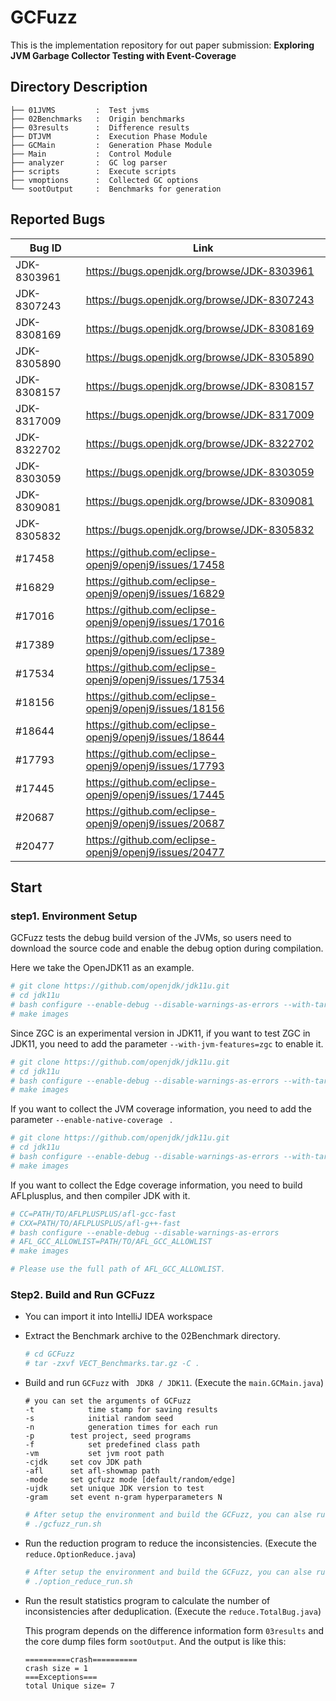 # GCFuzz

This is the implementation repository for out paper submission: **Exploring JVM Garbage Collector Testing with Event-Coverage**

## Directory Description

```
├── 01JVMS         :  Test jvms
├── 02Benchmarks   :  Origin benchmarks
├── 03results      :  Difference results
├── DTJVM          :  Execution Phase Module
├── GCMain         :  Generation Phase Module
├── Main           :  Control Module
├── analyzer       :  GC log parser
├── scripts        :  Execute scripts
├── vmoptions      :  Collected GC options
└── sootOutput     :  Benchmarks for generation
```

## Reported Bugs

| Bug ID      | Link                                                  |
| ----------- | ----------------------------------------------------- |
| JDK-8303961 | https://bugs.openjdk.org/browse/JDK-8303961           |
| JDK-8307243 | https://bugs.openjdk.org/browse/JDK-8307243           |
| JDK-8308169 | https://bugs.openjdk.org/browse/JDK-8308169           |
| JDK-8305890 | https://bugs.openjdk.org/browse/JDK-8305890           |
| JDK-8308157 | https://bugs.openjdk.org/browse/JDK-8308157           |
| JDK-8317009 | https://bugs.openjdk.org/browse/JDK-8317009           |
| JDK-8322702 | https://bugs.openjdk.org/browse/JDK-8322702           |
| JDK-8303059 | https://bugs.openjdk.org/browse/JDK-8303059           |
| JDK-8309081 | https://bugs.openjdk.org/browse/JDK-8309081           |
| JDK-8305832 | https://bugs.openjdk.org/browse/JDK-8305832           |
| #17458      | https://github.com/eclipse-openj9/openj9/issues/17458 |
| #16829      | https://github.com/eclipse-openj9/openj9/issues/16829 |
| #17016      | https://github.com/eclipse-openj9/openj9/issues/17016 |
| #17389      | https://github.com/eclipse-openj9/openj9/issues/17389 |
| #17534      | https://github.com/eclipse-openj9/openj9/issues/17534 |
| #18156      | https://github.com/eclipse-openj9/openj9/issues/18156 |
| #18644      | https://github.com/eclipse-openj9/openj9/issues/18644 |
| #17793      | https://github.com/eclipse-openj9/openj9/issues/17793 |
| #17445      | https://github.com/eclipse-openj9/openj9/issues/17445 |
| #20687      | https://github.com/eclipse-openj9/openj9/issues/20687 |
| #20477      | https://github.com/eclipse-openj9/openj9/issues/20477 |

## Start

### step1. Environment Setup

GCFuzz tests the debug build version of the JVMs, so users need to download the source code and enable the debug option during compilation.

Here we take the OpenJDK11 as an example.

```bash
# git clone https://github.com/openjdk/jdk11u.git
# cd jdk11u
# bash configure --enable-debug --disable-warnings-as-errors --with-target-bits=64
# make images
```

Since ZGC is an experimental version in JDK11, if you want to test ZGC in JDK11, you need to add the parameter `--with-jvm-features=zgc` to enable it.

```bash
# git clone https://github.com/openjdk/jdk11u.git
# cd jdk11u
# bash configure --enable-debug --disable-warnings-as-errors --with-target-bits=64 --with-jvm-features=zgc
# make images
```

If you want to collect the JVM coverage information, you need to add the parameter `--enable-native-coverage ` .

```bash
# git clone https://github.com/openjdk/jdk11u.git
# cd jdk11u
# bash configure --enable-debug --disable-warnings-as-errors --with-target-bits=64 --with-jvm-features=zgc --enable-native-coverage
# make images
```

If you want to collect the Edge coverage information, you need to build AFLplusplus, and then compiler JDK with it.

```bash
# CC=PATH/TO/AFLPLUSPLUS/afl-gcc-fast
# CXX=PATH/TO/AFLPLUSPLUS/afl-g++-fast 
# bash configure --enable-debug --disable-warnings-as-errors
# AFL_GCC_ALLOWLIST=PATH/TO/AFL_GCC_ALLOWLIST 
# make images

# Please use the full path of AFL_GCC_ALLOWLIST.
```

### Step2. Build and Run GCFuzz

* You can import it into IntelliJ IDEA workspace

* Extract the Benchmark archive to the 02Benchmark directory.

  ```bash
  # cd GCFuzz
  # tar -zxvf VECT_Benchmarks.tar.gz -C .
  ```

* Build and run `GCFuzz` with ` JDK8 / JDK11`. (Execute the `main.GCMain.java`)

  ```
  # you can set the arguments of GCFuzz
  -t			time stamp for saving results
  -s 			initial random seed
  -n 			generation times for each run
  -p  		test project, seed programs
  -f			set predefined class path
  -vm			set jvm root path
  -cjdk		set cov JDK path
  -afl		set afl-showmap path
  -mode		set gcfuzz mode [default/random/edge]
  -ujdk		set unique JDK version to test
  -gram		set event n-gram hyperparameters N
  ```

  ```bash
  # After setup the environment and build the GCFuzz, you can alse run it using scripts.
  # ./gcfuzz_run.sh
  ```

* Run the reduction program to reduce the inconsistencies. (Execute the `reduce.OptionReduce.java`)

  ```bash
  # After setup the environment and build the GCFuzz, you can alse run it using scripts.
  # ./option_reduce_run.sh
  ```

* Run the result statistics program to calculate the number of inconsistencies after deduplication. (Execute the `reduce.TotalBug.java`)

  This program depends on the difference information form `03results` and the core dump files form `sootOutput`. And the output is like this:

  ```
  ==========crash==========
  crash size = 1
  ===Exceptions===
  total Unique size= 7
  ```

  
